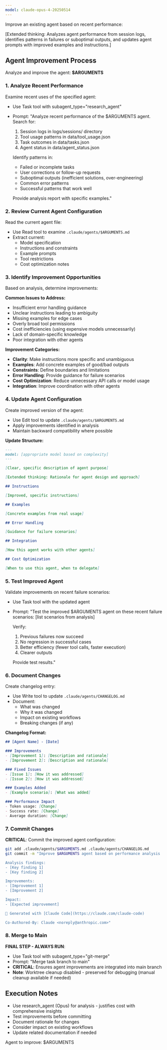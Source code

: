```yaml
---
model: claude-opus-4-20250514
---
```


Improve an existing agent based on recent performance:

[Extended thinking: Analyzes agent performance from session logs, identifies patterns in failures or suboptimal outputs, and updates agent prompts with improved examples and instructions.]

## Agent Improvement Process

Analyze and improve the agent: **$ARGUMENTS**

### 1. Analyze Recent Performance

Examine recent uses of the specified agent:

- Use Task tool with subagent_type="research_agent"
- Prompt: "Analyze recent performance of the $ARGUMENTS agent. Search for:
  1. Session logs in logs/sessions/ directory
  2. Tool usage patterns in data/tool_usage.json
  3. Task outcomes in data/tasks.json
  4. Agent status in data/agent_status.json

  Identify patterns in:
  - Failed or incomplete tasks
  - User corrections or follow-up requests
  - Suboptimal outputs (inefficient solutions, over-engineering)
  - Common error patterns
  - Successful patterns that work well

  Provide analysis report with specific examples."

### 2. Review Current Agent Configuration

Read the current agent file:

- Use Read tool to examine `.claude/agents/$ARGUMENTS.md`
- Extract current:
  - Model specification
  - Instructions and constraints
  - Example prompts
  - Tool restrictions
  - Cost optimization notes

### 3. Identify Improvement Opportunities

Based on analysis, determine improvements:

**Common Issues to Address:**
- Insufficient error handling guidance
- Unclear instructions leading to ambiguity
- Missing examples for edge cases
- Overly broad tool permissions
- Cost inefficiencies (using expensive models unnecessarily)
- Lack of domain-specific knowledge
- Poor integration with other agents

**Improvement Categories:**
- **Clarity**: Make instructions more specific and unambiguous
- **Examples**: Add concrete examples of good/bad outputs
- **Constraints**: Define boundaries and limitations
- **Error Handling**: Provide guidance for failure scenarios
- **Cost Optimization**: Reduce unnecessary API calls or model usage
- **Integration**: Improve coordination with other agents

### 4. Update Agent Configuration

Create improved version of the agent:

- Use Edit tool to update `.claude/agents/$ARGUMENTS.md`
- Apply improvements identified in analysis
- Maintain backward compatibility where possible

**Update Structure:**
```markdown
---
model: [appropriate model based on complexity]
---

[Clear, specific description of agent purpose]

[Extended thinking: Rationale for agent design and approach]

## Instructions

[Improved, specific instructions]

## Examples

[Concrete examples from real usage]

## Error Handling

[Guidance for failure scenarios]

## Integration

[How this agent works with other agents]

## Cost Optimization

[When to use this agent, when to delegate]
```

### 5. Test Improved Agent

Validate improvements on recent failure scenarios:

- Use Task tool with the updated agent
- Prompt: "Test the improved $ARGUMENTS agent on these recent failure scenarios: [list scenarios from analysis]

  Verify:
  1. Previous failures now succeed
  2. No regression in successful cases
  3. Better efficiency (fewer tool calls, faster execution)
  4. Clearer outputs

  Provide test results."

### 6. Document Changes

Create changelog entry:

- Use Write tool to update `.claude/agents/CHANGELOG.md`
- Document:
  - What was changed
  - Why it was changed
  - Impact on existing workflows
  - Breaking changes (if any)

**Changelog Format:**
```markdown
## [Agent Name] - [Date]

### Improvements
- [Improvement 1]: [Description and rationale]
- [Improvement 2]: [Description and rationale]

### Fixed Issues
- [Issue 1]: [How it was addressed]
- [Issue 2]: [How it was addressed]

### Examples Added
- [Example scenario]: [What was added]

### Performance Impact
- Token usage: [Change]
- Success rate: [Change]
- Average duration: [Change]
```

### 7. Commit Changes

**CRITICAL**: Commit the improved agent configuration:

```bash
git add .claude/agents/$ARGUMENTS.md .claude/agents/CHANGELOG.md
git commit -m "Improve $ARGUMENTS agent based on performance analysis

Analysis findings:
- [Key finding 1]
- [Key finding 2]

Improvements:
- [Improvement 1]
- [Improvement 2]

Impact:
- [Expected improvement]

🤖 Generated with [Claude Code](https://claude.com/claude-code)

Co-Authored-By: Claude <noreply@anthropic.com>"
```

### 8. Merge to Main

**FINAL STEP - ALWAYS RUN**:

- Use Task tool with subagent_type="git-merge"
- Prompt: "Merge task branch to main"
- **CRITICAL**: Ensures agent improvements are integrated into main branch
- **Note**: Worktree cleanup disabled - preserved for debugging (manual cleanup available if needed)

## Execution Notes

- Use research_agent (Opus) for analysis - justifies cost with comprehensive insights
- Test improvements before committing
- Document rationale for changes
- Consider impact on existing workflows
- Update related documentation if needed

Agent to improve: $ARGUMENTS
